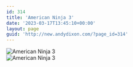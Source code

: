 ```yaml
---
id: 314
title: 'American Ninja 3'
date: '2023-03-17T13:45:10+00:00'
layout: page
guid: 'http://new.andydixon.com/?page_id=314'
---
```


![American Ninja 3](https://i0.wp.com/assets.g8x2.ldn.idrivee2-23.com/posters/American%20Ninja%203%2001.jpg?w=1200&ssl=1 "American Ninja 3")  
![American Ninja 3](https://i0.wp.com/assets.g8x2.ldn.idrivee2-23.com/posters/American%20Ninja%203%2002.jpg?w=1200&ssl=1 "American Ninja 3")